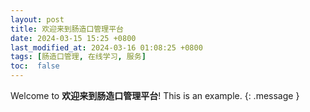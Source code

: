```yaml
---
layout: post
title: 欢迎来到肠造口管理平台
date: 2024-03-15 15:25 +0800
last_modified_at: 2024-03-16 01:08:25 +0800
tags: [肠造口管理, 在线学习, 服务]
toc:  false
---
```

Welcome to **欢迎来到肠造口管理平台**! This is an example.
{: .message }

